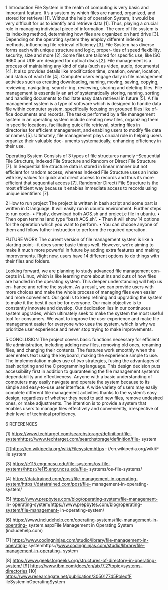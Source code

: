 1 Introduction
File System in the realm of computing is very basic and important feature. It’s a
system by which files are named, organized, and stored for retrieval [1]. Without
the help of operation System, it would be very difficult for us to identify and
retrieve data [1]. Thus, playing a crucial role in managing individual piece of
information.
The core of file system is its indexing method, determining how files are
organized on hard drive [3]. Depending on the operating system they employ
different indexing methods, influencing file retrieval efficiency [3].
File System has diverse forms each with unique structure and logic, proper-
ties of speed flexibility, security, size and more [2]. Some files are tailored for
specific use, like ISO 9660 and UDF are designed for optical discs [2].
File management is a process of maintaining any kind of data (such as video,
audio, documents) [4]. It also provides details like modification time, creation,
owner, location, and status of each file [4]. 
Computer users engage daily in file management activities such as creating
downloading, naming, moving, saving, copying, reviewing, navigating, search-
ing, reviewing, sharing and deleting files. File management is essentially an art
of systematically storing, naming, sorting and handling documents to facilitate
easy data retrieval in future [5].
A file management system is a type of software which is designed to handle
data file within computer system, specifically focusing on grouped files like of-
fice documents and records. The tasks performed by a file management system
in an operating system include creating new files, organizing them in specific
locations, facilitating quick file retrieval, storing files in directories for efficient
management, and enabling users to modify file data or names [5]. Ultimately, 
file management plays crucial role in helping users organize their valuable doc-
uments systematically, enhancing efficiency in their use.

Operating System Consists of 3 types of file structures namely –Sequential
File Structure, Indexed File Structure and Random or Direct File Structure [7].
In Sequential file structure data is stored in linear manner but not efficient for
random access, whereas Indexed File Structure uses an index with key values
for quick and direct access to records and thus its more efficient that sequential
access [7]. Random(or Direct) File Structure is the most efficient way because
it enables immediate access to records using unique identifiers [7].




2 How to run project
The project is written in bash script and some part is written in C language. It
will easily run in ubuntu environment. Further steps to run code–
• Firstly, download both AOS.sh and project.c file in ubuntu.
• Then open terminal and type ”bash AOS.sh”.
• Then it will show 14 options for the operation which you want to perform.
• You can choose anyone of them and follow futher instruction to perform
the required operation.



FUTURE WORK
The current version of file management system is like a starting point—it does
some basic things well. However, we’re aiming to make it much more powerful
in future by adding extra features and making improvements. Right now, users
have 14 different options to do things with their files and folders.

Looking forward, we are planning to study advanced file management con-
cepts in Linux, which is like learning more about ins and outs of how files are
handled in the operating system. This deeper understanding will help us en-
hance and refine the system. As a result, we can provide users with more choices
and make the whole process of managing files even easier and more convenient.
Our goal is to keep refining and upgrading the system to make it the best it can
be for everyone.
Our main objective is to constantly innovate and develop. Our dedication lies
in our continuous system upgrades, which ultimately seek to make the system
the most useful tool for consumers. We want to improve the user experience
and make file management easier for everyone who uses the system, which is
why we prioritize user experience and never stop trying to make improvements.


5 CONCLUSION
The project covers basic functions necessary for efficient file administration,
including adding new files, removing old ones, renaming files, and changing
their contents. The features work smoothly when the user enters text using the
keyboard, making the experience simple to use. The implementation makes use
of two strategies, fusing the advantages of bash scripting and the C programming
language.
This design decision puts accessibility first in addition to guaranteeing the
file management system’s dependability and effectiveness. Anyone with a basic
understanding of computers may easily navigate and operate the system because
to its simple and easy-to-use user interface. A wide variety of users may easily
complete different file management activities thanks to the system’s easy design,
regardless of whether they need to add new files, remove undesired ones, or
make adjustments. The intention is to provide a system that enables users to
manage files effectively and conveniently, irrespective of their level of technical
proficiency.


6 REFERENCES

[1] https://www.techtarget.com/searchstorage/definition/file-systemhttps://www.techtarget.com/searchstorage/definition/file-
system

[2]https://en.wikipedia.org/wiki/Filesystemhttps : //en.wikipedia.org/wiki/F ile system

[3] https://e115.engr.ncsu.edu/file-systems/os-file-systems/https://e115.engr.ncsu.edu/file-
systems/os-file-systems/

[4] https://datatrained.com/post/file-management-in-operating-system/https://datatrained.com/post/file-
management-in-operating-system/

[5] https://www.prepbytes.com/blog/operating-system/file-management-in-
operating-system/https://www.prepbytes.com/blog/operating-system/file-management-
in-operating-system/

[6] https://www.includehelp.com/operating-systems/file-management-in-operating-
system.aspxFile Management in Operating System (includehelp.com)

[7] https://www.codingninjas.com/studio/library/file-management-in-operating-
systemhttps://www.codingninjas.com/studio/library/file-management-in-operating-
system

[8] https://www.geeksforgeeks.org/structures-of-directory-in-operating-system/
[9] https://www.ibm.com/docs/en/aix/7.2?topic=systems-directories
[10] https://www.researchgate.net/publication/305017745RoleofF ileSysteminOperatingSystem
